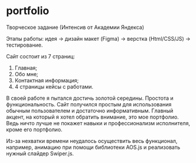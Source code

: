 # portfolio
Творческое задание (Интенсив от Академии Яндекса)

Этапы работы: идея -> дизайн макет (Figma) -> верстка (Html/CSS/JS) -> тестирование.

Сайт состоит из 7 страниц:
  1) Главная;
  2) Обо мне;
  3) Контактная информация;
  4) 4 страницы кейсы с работами. 
  
В своей работе я пытался достичь золотой середины. Простота и функциональность. Сайт получился простым для использования обычным пользователем и достаточно информативным. Главный акцент, на который я хотел обратить внимание, это мое портфолио. Ведь ничто лучше не покажет навыки и профессионализм исполнителя, кроме его портфолио.

Из-за нехватки времени неудалось осуществить весь функционал, например, анимацию при помощи библиотеки AOS.js и реализовать нужный слайдер Swiper.js.
